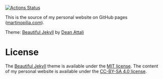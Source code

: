 [![Actions Status](https://github.com/m-pilia/m-pilia.github.io/workflows/Build/badge.svg)](https://github.com/m-pilia/m-pilia.github.io/actions)

This is the source of my personal website on GitHub pages
([martinopilia.com](https://martinopilia.com/)).

Theme: [Beautiful Jekyll](https://github.com/daattali/beautiful-jekyll) by [Dean Attali](http://deanattali.com)

License
=======

The [Beautiful Jekyll](https://github.com/daattali/beautiful-jekyll) theme is
available under the [MIT license](https://raw.githubusercontent.com/m-pilia/m-pilia.github.io/source/LICENSE).
The content of my personal website is available under the
[CC-BY-SA 4.0 license](https://creativecommons.org/licenses/by-sa/4.0/legalcode).

